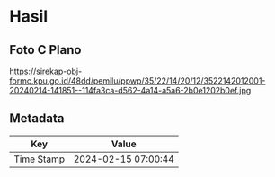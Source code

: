# Hasil

## Foto C Plano

https://sirekap-obj-formc.kpu.go.id/48dd/pemilu/ppwp/35/22/14/20/12/3522142012001-20240214-141851--114fa3ca-d562-4a14-a5a6-2b0e1202b0ef.jpg


## Metadata

| Key        | Value               |
| ---------- | ------------------- |
| Time Stamp | 2024-02-15 07:00:44 |




